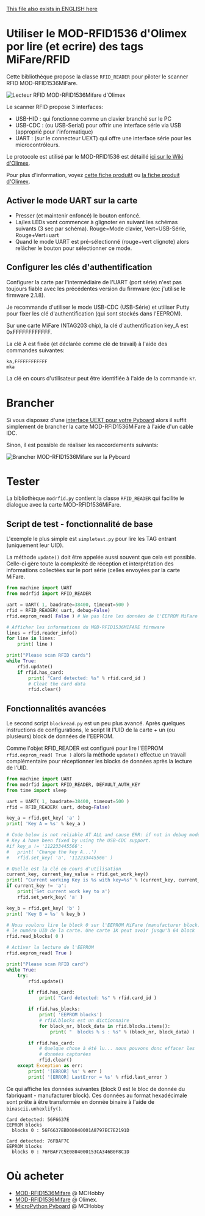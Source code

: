 [This file also exists in ENGLISH here](readme_ENG.md)

# Utiliser le MOD-RFID1536 d'Olimex por lire (et ecrire) des tags MiFare/RFID

Cette bibliothèque propose la classe `RFID_READER` pour piloter le scanner RFID MOD-RFID1536MiFare.

![Lecteur RFID MOD-RFID1536Mifare d'Olimex](docs/_static/MOD-RFID1536-PN532.jpg)

Le scanner RFID propose 3 interfaces:
* USB-HID : qui fonctionne comme un clavier branché sur le PC
* USB-CDC : (ou USB-Serial) pour offrir une interface série via USB (approprié pour l'informatique)
* UART : (sur le connecteur UEXT) qui offre une interface série pour les microcontrôleurs.

Le protocole est utilisé par le MOD-RFID1536 est détaillé [ici sur le Wiki d'Olimex](https://www.olimex.com/wiki/MOD-RFID1356MIFARE).

Pour plus d'information, voyez [cette fiche produitt](http://shop.mchobby.be/product.php?id_product=1619) ou [la fiche produit d'Olimex](https://www.olimex.com/Products/Modules/RFID/MOD-RFID1356MIFARE/).

## Activer le mode UART sur la carte
* Presser (et maintenir enfoncé) le bouton enfoncé.
* La/les LEDs vont commencer à glignoter en suivant les schémas suivants (3 sec par schéma). Rouge=Mode clavier, Vert=USB-Série, Rouge+Vert=uart
* Quand le mode UART est pré-sélectionné (rouge+vert clignote) alors relâcher le bouton pour sélectionner ce mode.

## Configurer les clés d'authentification
Configurer la carte par l'intermédiaire de l'UART (port série) n'est pas toujours fiable avec les précédentes version du firmware (ex: j'utilise le firmware 2.1.8).

Je recommande d'utiliser le mode USB-CDC (USB-Série) et utiliser Putty pour fixer les clé d'authentification (qui sont stockés dans l'EEPROM).

Sur une carte MiFare (NTAG203 chip), la clé d'authentification key_A est 0xFFFFFFFFFFFF.

La clé A est fixée (et déclarée comme clé de travail) à l'aide des commandes suivantes:
```
ka,FFFFFFFFFFFF
mka
```
La clé en cours d'utilisateur peut être identifiée à l'aide de la commande `k?`.

# Brancher
Si vous disposez d'une [interface UEXT pour votre Pyboard](https://github.com/mchobby/pyboard-driver/tree/master/UEXT) alors il suffit simplement de brancher la carte MOD-RFID1536MiFare à l'aide d'un cable IDC.

Sinon, il est possible de réaliser les raccordements suivants:

![Brancher MOD-RFID1536Mifare sur la Pyboard](docs/_static/modrfid-to-pyboard.jpg)

# Tester
La bibliothèque `modrfid.py` contient la classe `RFID_READER` qui facilite le dialogue avec la carte MOD-RFID1536MiFare.

## Script de test - fonctionnalité de base
L'exemple le plus simple est `simpletest.py` pour lire les TAG entrant (uniquement leur UID).

La méthode `update()` doit être appelée aussi souvent que cela est possible. Celle-ci gère toute la complexité de réception et interprétation des informations collectées sur le port série (celles envoyées par la carte MiFare.

``` python
from machine import UART
from modrfid import RFID_READER

uart = UART( 1, baudrate=38400, timeout=500 )
rfid = RFID_READER( uart, debug=False)
rfid.eeprom_read( False ) # Ne pas lire les données de l'EEPROM MiFare

# Afficher les informations du MOD-RFID1536MIFARE firmware
lines = rfid.reader_info()
for line in lines:
	print( line )

print("Please scan RFID cards")
while True:
	rfid.update()
	if rfid.has_card:
		print( "Card detected: %s" % rfid.card_id )
		# Cleat the card data
		rfid.clear()

```

## Fonctionnalités avancées
Le second script `blockread.py` est un peu plus avancé. Après quelques instructions de configurations, le script lit l'UID de la carte + un (ou plusieurs) block de données de l'EEPROM.

Comme l'objet RFID_READER est configuré pour lire l'EEPROM `rfid.eeprom_read( True )`
alors la méthode `update()` effectue un travail complémentaire pour réceptionner les blocks de données après la lecture de l'UID.

``` python
from machine import UART
from modrfid import RFID_READER, DEFAULT_AUTH_KEY
from time import sleep

uart = UART( 1, baudrate=38400, timeout=500 )
rfid = RFID_READER( uart, debug=False)

key_a = rfid.get_key( 'a' )
print( 'Key A = %s' % key_a )

# Code below is not reliable AT ALL and cause ERR: if not in debug mode
# Key A have been fixed by using the USB-CDC support.
#if key_a != '112233445566':
#	print( 'Change the key A...')
#	rfid.set_key( 'a', '112233445566' )

# Quelle est la clé en cours d'utilisation
current_key, current_key_value = rfid.get_work_key()
print( "Current working Key is %s with key=%s" % (current_key, current_key_value) )
if current_key != 'a':
	print('Set current work key to a')
	rfid.set_work_key( 'a' )

key_b = rfid.get_key( 'b' )
print( 'Key B = %s' % key_b )

# Nous voulons lire le block 0 sur l'EEPROM MiFare (manufacturer block) avec
# le numéro UID de la carte. Une carte 1K peut avoir jusqu'à 64 block
rfid.read_blocks( 0 )

# Activer la lecture de l'EEPROM
rfid.eeprom_read( True )

print("Please scan RFID card")
while True:
	try:
		rfid.update()

		if rfid.has_card:
			print( "Card detected: %s" % rfid.card_id )

		if rfid.has_blocks:
			print( 'EEPROM blocks')
			# rfid.blocks est un dictionnaire
			for block_nr, block_data in rfid.blocks.items():
				print( "  blocks % s : %s" % (block_nr, block_data) )

		if rfid.has_card:
			# Quelque chose à été lu... nous pouvons donc effacer les
			# données capturées
			rfid.clear()
	except Exception as err:
		print( '[ERROR] %s' % err )
		print( '[ERROR] LastError = %s' % rfid.last_error )
```

Ce qui affiche les données suivantes (block 0 est le bloc de donnée du fabriquant -  manufacturer block). Ces données au format hexadécimale sont prête à être transformée en donnée binaire à l'aide de `binascii.unhexlify()`.

```
Card detected: 56F6637E
EEPROM blocks
  blocks 0 : 56F6637EBD08040001A8797EC7E2191D

Card detected: 76FBAF7C
EEPROM blocks
  blocks 0 : 76FBAF7C5E0804000153CA346B0F8C1D
```

# Où acheter
* [MOD-RFID1536Mifare](http://shop.mchobby.be/product.php?id_product=1619) @ MCHobby
* [MOD-RFID1536Mifare](https://www.olimex.com/Products/Modules/RFID/MOD-RFID1356MIFARE/) @ Olimex.
* [MicroPython Pyboard](http://shop.mchobby.be/product.php?id_product=570) @ MCHobby
